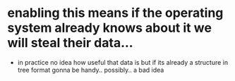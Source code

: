 # enabling this means if the operating system already knows about it we will steal their data... 
- in practice no idea how useful that data is but if its already a structure in tree format gonna be handy.. possibly.. a bad idea
